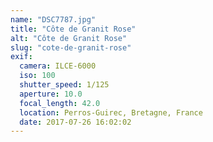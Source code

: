 ```yaml
---
name: "DSC7787.jpg"
title: "Côte de Granit Rose"
alt: "Côte de Granit Rose"
slug: "cote-de-granit-rose"
exif:
  camera: ILCE-6000
  iso: 100
  shutter_speed: 1/125
  aperture: 10.0
  focal_length: 42.0
  location: ‎⁨Perros-Guirec⁩, Bretagne, ⁨France⁩
  date: 2017-07-26 16:02:02
---
```

